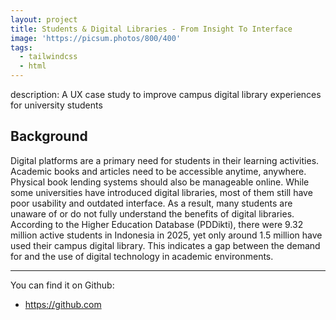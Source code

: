 ```yaml
---
layout: project
title: Students & Digital Libraries - From Insight To Interface
image: 'https://picsum.photos/800/400'
tags:
  - tailwindcss
  - html
---
```


description: A UX case study to improve campus digital library experiences for university students

## Background
Digital platforms are a primary need for students in their learning activities. Academic books and articles need to be accessible anytime, anywhere. Physical book lending systems should also be manageable online. While some universities have introduced digital libraries, most of them still have poor usability and outdated interface. As a result, many students are unaware of or do not fully understand the benefits of digital libraries. According to the Higher Education Database (PDDikti), there were 9.32 million active students in Indonesia in 2025, yet only around 1.5 million have used their campus digital library. This indicates a gap between the demand for and the use of digital technology in academic environments.

---

You can find it on Github:

- <https://github.com>

